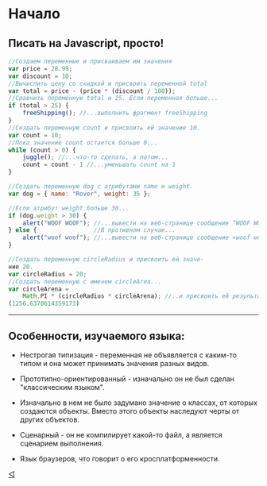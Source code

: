 # Начало

## Писать на Javascript, просто!

```js
//Создаем переменные и присваиваем им значения
var price = 28.99;
var discount = 10;
//Вычислить цену со скидкой и присвоить переменной total
var total = price - (price * (discount / 100));
//Сравнить переменную total и 25. Если переменная больше...
if (total > 25) {
    freeShipping(); //...выполнить фрагмент freeShipping
}
//Создать переменную count и присвоить ей значение 10.
var count = 10;
//Пока значение count остается больше 0...
while (count > 0) {
    juggle(); //...что-то сделать, а потом...
    count = count - 1 //...уменьшать count на 1
}

//Создать переменную dog с атрибутами name и weight.
var dog = { name: "Rover", weight: 35 };

//Если атрибут weight больше 30...
if (dog.weight > 30) {
    alert("WOOF WOOF"); //...вывести на веб-странице сообщение “WOOF WOOF»
} else {                //В противном случае...
    alert("woof woof"); //...вывести на веб-странице сообщение «woof woof»
}

//Создать переменную circleRadius и присвоить ей значе-
ние 20.
var circleRadius = 20;
//Создать переменную с именем circleArea...
var circleArena =
    Math.PI * (circleRadius * circleArena); //..и присвоить ей результат выражения
(1256.6370614359173)
```
---

## Особенности, изучаемого языка:

* Нестрогая типизация - переменная не объявляется с каким-то типом и она может принимать значения разных видов.

* Прототипно-ориентированный - изначально он не был сделан "классическим языком".

* Изначально в нем не было задумано значение о классах, от которых создаются объекты. Вместо этого объекты наследуют черты от других объектов.

* Сценарный - он не компилирует какой-то файл, а является сценарием выполнения.

* Язык браузеров, что говорит о его кросплатформенности.


[◁](SUMMARY.md "Оглавление") [](chapter1/chapter1.md "Глава 1")
